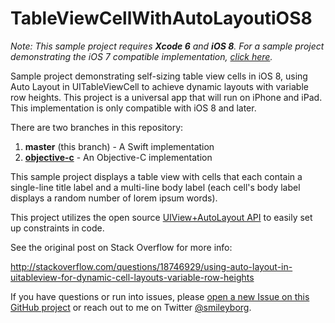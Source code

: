 TableViewCellWithAutoLayoutiOS8
===========================

*Note: This sample project requires __Xcode 6__ and __iOS 8__. For a sample project demonstrating the iOS 7 compatible implementation, [click here](https://github.com/smileyborg/TableViewCellWithAutoLayout).*

Sample project demonstrating self-sizing table view cells in iOS 8, using Auto Layout in UITableViewCell to achieve dynamic layouts with variable row heights. This project is a universal app that will run on iPhone and iPad. This implementation is only compatible with iOS 8 and later.

There are two branches in this repository:

1. **master** (this branch) - A Swift implementation
2. **[objective-c](https://github.com/smileyborg/TableViewCellWithAutoLayoutiOS8/tree/objective-c)** - An Objective-C implementation

This sample project displays a table view with cells that each contain a single-line title label and a multi-line body label (each cell's body label displays a random number of lorem ipsum words).

This project utilizes the open source [UIView+AutoLayout API](https://github.com/smileyborg/UIView-AutoLayout) to easily set up constraints in code.

See the original post on Stack Overflow for more info:

http://stackoverflow.com/questions/18746929/using-auto-layout-in-uitableview-for-dynamic-cell-layouts-variable-row-heights

If you have questions or run into issues, please [open a new Issue on this GitHub project](https://github.com/smileyborg/TableViewCellWithAutoLayoutiOS8/issues/new) or reach out to me on Twitter [@smileyborg](https://twitter.com/smileyborg).
